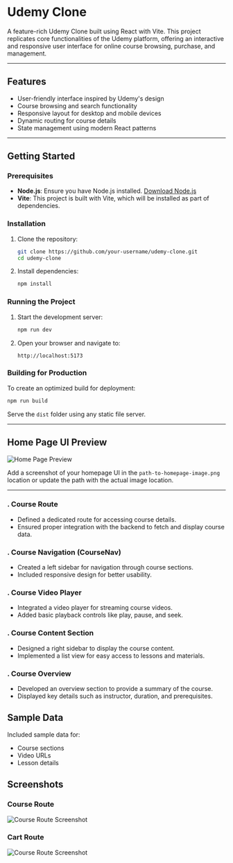# Udemy Clone

A feature-rich Udemy Clone built using React with Vite. This project replicates core functionalities of the Udemy platform, offering an interactive and responsive user interface for online course browsing, purchase, and management.

---

## Features

- User-friendly interface inspired by Udemy's design
- Course browsing and search functionality
- Responsive layout for desktop and mobile devices
- Dynamic routing for course details
- State management using modern React patterns

---

## Getting Started

### Prerequisites

- **Node.js**: Ensure you have Node.js installed. [Download Node.js](https://nodejs.org/)
- **Vite**: This project is built with Vite, which will be installed as part of dependencies.

### Installation

1. Clone the repository:

   ```bash
   git clone https://github.com/your-username/udemy-clone.git
   cd udemy-clone
   ```

2. Install dependencies:

   ```bash
   npm install
   ```

### Running the Project

1. Start the development server:

   ```bash
   npm run dev
   ```

2. Open your browser and navigate to:

   ```
   http://localhost:5173
   ```

### Building for Production

To create an optimized build for deployment:

```bash
npm run build
```

Serve the `dist` folder using any static file server.

---

## Home Page UI Preview

![Home Page Preview](./src/assets/HomePage.png)

Add a screenshot of your homepage UI in the `path-to-homepage-image.png` location or update the path with the actual image location.

---

### . **Course Route**
- Defined a dedicated route for accessing course details.
- Ensured proper integration with the backend to fetch and display course data.

### . **Course Navigation (CourseNav)**
- Created a left sidebar for navigation through course sections.
- Included responsive design for better usability.

### . **Course Video Player**
- Integrated a video player for streaming course videos.
- Added basic playback controls like play, pause, and seek.

### . **Course Content Section**
- Designed a right sidebar to display the course content.
- Implemented a list view for easy access to lessons and materials.

### . **Course Overview**
- Developed an overview section to provide a summary of the course.
- Displayed key details such as instructor, duration, and prerequisites.

## Sample Data
Included sample data for:
- Course sections
- Video URLs
- Lesson details

## Screenshots
### Course Route
![Course Route Screenshot](./src/assets/coursePlayer.png)

### Cart Route
![Course Route Screenshot](./src/assets/cart.png)



